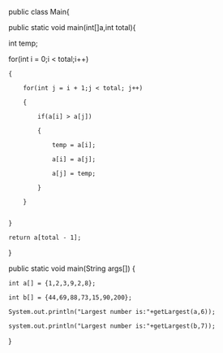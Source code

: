 public class Main{ 

public static void main(int[]a,int total){

int temp;

for(int i = 0;i < total;i++)

    {
    
        for(int j = i + 1;j < total; j++)
        
        {
        
            if(a[i] > a[j])
            
            {
            
                temp = a[i];
                
                a[i] = a[j];
                
                a[j] = temp;
                
            }
            
        }
       
        
    }
    
    return a[total - 1];
    
}

public static void main(String args[]) {

    int a[] = {1,2,3,9,2,8};
   
    int b[] = {44,69,88,73,15,90,200};
    
    System.out.println("Largest number is:"+getLargest(a,6));
    
    system.out.println("Largest number is:"+getLargest(b,7));
    
}
    

